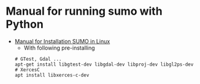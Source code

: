 # Manual for running sumo with Python

- [Manual for Installation SUMO in Linux](https://sumo.dlr.de/docs/Installing/Linux_Build.html)
  - With following pre-installing
  ```
  # GTest, Gdal ...
  apt-get install libgtest-dev libgdal-dev libproj-dev libgl2ps-dev
  # XercesC
  apt install libxerces-c-dev
  ```
